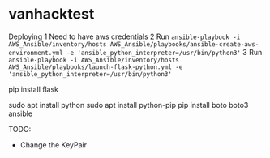 # vanhacktest


Deploying
1 Need to have aws credentials 
2 Run `ansible-playbook -i AWS_Ansible/inventory/hosts AWS_Ansible/playbooks/ansible-create-aws-environment.yml -e 'ansible_python_interpreter=/usr/bin/python3'`
3 Run `ansible-playbook -i AWS_Ansible/inventory/hosts AWS_Ansible/playbooks/launch-flask-python.yml -e 'ansible_python_interpreter=/usr/bin/python3'`



pip install flask

sudo apt install python
sudo apt install python-pip
pip install boto boto3 ansible

TODO: 
- Change the KeyPair